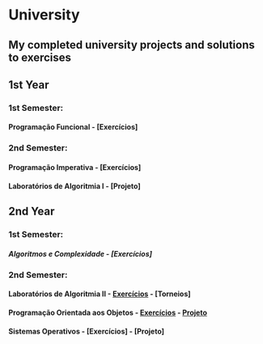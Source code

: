 # University 

## My completed university projects and solutions to exercises

## 1st Year
### 1st Semester:
#### Programação Funcional - [Exercícios]

### 2nd Semester:
#### Programação Imperativa - [Exercícios]
#### Laboratórios de Algoritmia I - [Projeto]

## 2nd Year
### 1st Semester:
##### Algoritmos e Complexidade - [Exercícios]

### 2nd Semester:
#### Laboratórios de Algoritmia II - [Exercícios](https://github.com/Guilhermepp4/LA-II/tree/main/Treinos) - [Torneios]
#### Programação Orientada aos Objetos - [Exercícios](https://github.com/Guilhermepp4/POO/tree/main/Fichas) - [Projeto](https://github.com/Guilhermepp4/POO/tree/main/Projeto)
#### Sistemas Operativos - [Exercícios] - [Projeto]



